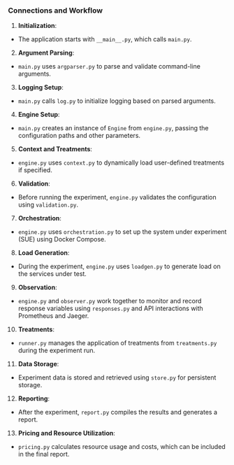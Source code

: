 ### Connections and Workflow 
1. **Initialization**: 
* The application starts with `__main__.py`, which calls `main.py`. 
2. **Argument Parsing**: 
* `main.py` uses `argparser.py` to parse and validate command-line arguments. 
3. **Logging Setup**: 
* `main.py` calls `log.py` to initialize logging based on parsed arguments. 
4. **Engine Setup**: 
* `main.py` creates an instance of `Engine` from `engine.py`, passing the configuration paths and other parameters. 
5. **Context and Treatments**: 
* `engine.py` uses `context.py` to dynamically load user-defined treatments if specified. 
6. **Validation**: 
* Before running the experiment, `engine.py` validates the configuration using `validation.py`. 
7. **Orchestration**: 
* `engine.py` uses `orchestration.py` to set up the system under experiment (SUE) using Docker Compose. 
8. **Load Generation**: 
* During the experiment, `engine.py` uses `loadgen.py` to generate load on the services under test. 
9. **Observation**: 
* `engine.py` and `observer.py` work together to monitor and record response variables using `responses.py` and API interactions with Prometheus and Jaeger. 
10. **Treatments**: 
* `runner.py` manages the application of treatments from `treatments.py` during the experiment run. 
11. **Data Storage**: 
* Experiment data is stored and retrieved using `store.py` for persistent storage. 
12. **Reporting**: 
* After the experiment, `report.py` compiles the results and generates a report. 
13. **Pricing and Resource Utilization**: 
* `pricing.py` calculates resource usage and costs, which can be included in the final report.



